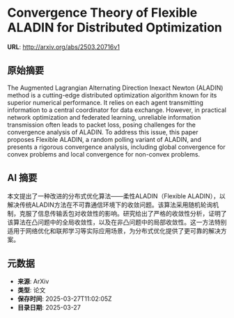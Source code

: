# Convergence Theory of Flexible ALADIN for Distributed Optimization

**URL**: http://arxiv.org/abs/2503.20716v1

## 原始摘要

The Augmented Lagrangian Alternating Direction Inexact Newton (ALADIN) method
is a cutting-edge distributed optimization algorithm known for its superior
numerical performance. It relies on each agent transmitting information to a
central coordinator for data exchange. However, in practical network
optimization and federated learning, unreliable information transmission often
leads to packet loss, posing challenges for the convergence analysis of ALADIN.
To address this issue, this paper proposes Flexible ALADIN, a random polling
variant of ALADIN, and presents a rigorous convergence analysis, including
global convergence for convex problems and local convergence for non-convex
problems.


## AI 摘要

本文提出了一种改进的分布式优化算法——柔性ALADIN（Flexible ALADIN），以解决传统ALADIN方法在不可靠通信环境下的收敛问题。该算法采用随机轮询机制，克服了信息传输丢包对收敛性的影响。研究给出了严格的收敛性分析，证明了该算法在凸问题中的全局收敛性，以及在非凸问题中的局部收敛性。这一方法特别适用于网络优化和联邦学习等实际应用场景，为分布式优化提供了更可靠的解决方案。

## 元数据

- **来源**: ArXiv
- **类型**: 论文
- **保存时间**: 2025-03-27T11:02:05Z
- **目录日期**: 2025-03-27
